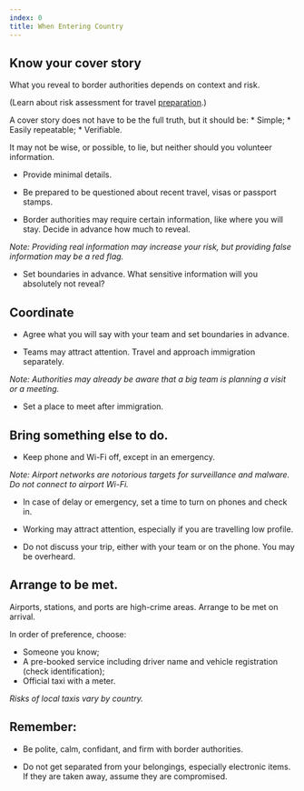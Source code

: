 ```yaml
---
index: 0
title: When Entering Country
---
```

## Know your cover story

What you reveal to border authorities depends on context and risk. 

(Learn about risk assessment for travel [preparation](umbrella://lesson/preparation).)

A cover story does not have to be the full truth, but it should be: 
		*   Simple;
		*   Easily repeatable;
		*   Verifiable.

It may not be wise, or possible, to lie, but neither should you volunteer information. 

*   Provide minimal details.

*   Be prepared to be questioned about recent travel, visas or passport stamps.

*   Border authorities may require certain information, like where you will stay. Decide in advance how much to reveal.

*Note: Providing real information may increase your risk, but providing false information may be a red flag.* 

*	Set boundaries in advance. What sensitive information will you absolutely not reveal?

## Coordinate

*   Agree what you will say with your team and set boundaries in advance. 

*   Teams may attract attention. Travel and approach immigration separately. 

*Note: Authorities may already be aware that a big team is planning a visit or a meeting.*

*   Set a place to meet after immigration.

## Bring something else to do. 

*   Keep phone and Wi-Fi off, except in an emergency.  

*Note: Airport networks are notorious targets for surveillance and malware. Do not connect to airport Wi-Fi.*

*	In case of delay or emergency, set a time to turn on phones and check in. 

*	Working may attract attention, especially if you are travelling low profile.   

*   Do not discuss your trip, either with your team or on the phone. You may be overheard. 

## Arrange to be met.

Airports, stations, and ports are high-crime areas. Arrange to be met on arrival.

In order of preference, choose:

*	Someone you know;
*	A pre-booked service including driver name and vehicle registration (check identification);
*	Official taxi with a meter.

*Risks of local taxis vary by country.*

## Remember:

*	Be polite, calm, confidant, and firm with border authorities.

*	Do not get separated from your belongings, especially electronic items. If they are taken away, assume they are compromised.